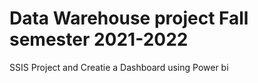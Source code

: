# Data Warehouse project Fall semester 2021-2022
 SSIS Project and Creatie a Dashboard using Power bi
